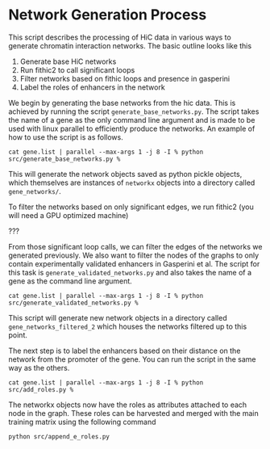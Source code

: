 # Network Generation Process

This script describes the processing of HiC data in various ways to generate chromatin interaction networks. The basic outline looks like this

1. Generate base HiC networks
2. Run fithic2 to call significant loops
3. Filter networks based on fithic loops and presence in gasperini
4. Label the roles of enhancers in the network

We begin by generating the base networks from the hic data. This is achieved by running the script `generate_base_networks.py`. The script takes the name of a gene as the only command line argument and is made to be used with linux parallel to efficiently produce the networks. An example of how to use the script is as follows. 

`cat gene.list | parallel --max-args 1 -j 8 -I % python src/generate_base_networks.py %`

This will generate the network objects saved as python pickle objects, which themselves are instances of `networkx` objects into a directory called `gene_networks/`.

To filter the networks based on only significant edges, we run fithic2 (you will need a GPU optimized machine)

???

From those significant loop calls, we can filter the edges of the networks we generated previously. We also want to filter the nodes of the graphs to only contain experimentally validated enhancers in Gasperini et al. The script for this task is `generate_validated_networks.py` and also takes the name of a gene as the command line argument.

`cat gene.list | parallel --max-args 1 -j 8 -I % python src/generate_validated_networks.py %`

This script will generate new network objects in a directory called `gene_networks_filtered_2` which houses the networks filtered up to this point. 

The next step is to label the enhancers based on their distance on the network from the promoter of the gene. You can run the script in the same way as the others.

`cat gene.list | parallel --max-args 1 -j 8 -I % python src/add_roles.py %`

The networkx objects now have the roles as attributes attached to each node in the graph. These roles can be harvested and merged with the main training matrix using the following command

`python src/append_e_roles.py`
